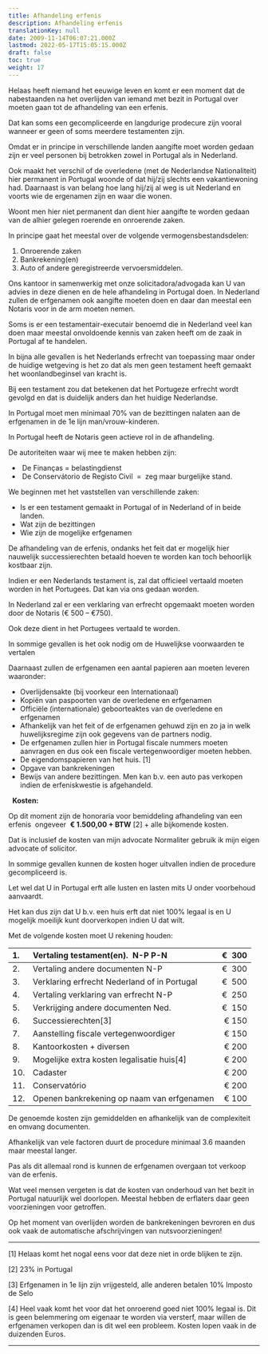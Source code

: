 ```yaml
---
title: Afhandeling erfenis
description: Afhandeling erfenis
translationKey: null
date: 2009-11-14T06:07:21.000Z
lastmod: 2022-05-17T15:05:15.000Z
draft: false
toc: true
weight: 17
---
```


Helaas heeft niemand het eeuwige leven en komt er een moment dat de nabestaanden na het overlijden van iemand met bezit in Portugal over moeten gaan tot de afhandeling van een erfenis.

Dat kan soms een gecompliceerde en langdurige prodecure zijn vooral wanneer er geen of soms meerdere testamenten zijn.

Omdat er in principe in verschillende landen aangifte moet worden gedaan zijn er veel personen bij betrokken zowel in Portugal als in Nederland.

Ook maakt het verschil of de overledene (met de Nederlandse Nationaliteit) hier permanent in Portugal woonde of dat hij/zij slechts een vakantiewoning had. Daarnaast is van belang hoe lang hij/zij al weg is uit Nederland en voorts wie de ergenamen zijn en waar die wonen.

Woont men hier niet permanent dan dient hier aangifte te worden gedaan van de alhier gelegen roerende en onroerende zaken.

In principe gaat het meestal over de volgende vermogensbestandsdelen:

1. Onroerende zaken
2. Bankrekening(en)
3. Auto of andere geregistreerde vervoersmiddelen.

Ons kantoor in samenwerkig met onze solicitadora/advogada kan U van advies in deze dienen en de hele afhandeling in Portugal doen. In Nederland zullen de erfgenamen ook aangifte moeten doen en daar dan meestal een Notaris voor in de arm moeten nemen.

Soms is er een testamentair-executair benoemd die in Nederland veel kan doen maar meestal onvoldoende kennis van zaken heeft om de zaak in Portugal af te handelen.

In bijna alle gevallen is het Nederlands erfrecht van toepassing maar onder de huidige wetgeving is het zo dat als men geen testament heeft gemaakt het woonlandbeginsel van kracht is.

Bij een testament zou dat betekenen dat het Portugeze erfrecht wordt gevolgd en dat is duidelijk anders dan het huidige Nederlandse.

In Portugal moet men minimaal 70% van de bezittingen nalaten aan de erfgenamen in de 1e lijn man/vrouw-kinderen.

In Portugal heeft de Notaris geen actieve rol in de afhandeling.

De autoriteiten waar wij mee te maken hebben zijn:

*  De Finanças = belastingdienst
*  De Conservátorio de Registo Civil  =  zeg maar burgelijke stand.

We beginnen met het vaststellen van verschillende zaken:

* Is er een testament gemaakt in Portugal of in Nederland of in beide landen.
* Wat zijn de bezittingen
* Wie zijn de mogelijke erfgenamen

De afhandeling van de erfenis, ondanks het feit dat er mogelijk hier nauwelijk successierechten betaald hoeven te worden kan toch behoorlijk kostbaar zijn.

Indien er een Nederlands testament is, zal dat officieel vertaald moeten worden in het Portugees. Dat kan via ons gedaan worden.

In Nederland zal er een verklaring van erfrecht opgemaakt moeten worden door de Notaris (€ 500 – €750).

Ook deze dient in het Portugees vertaald te worden.

In sommige gevallen is het ook nodig om de Huwelijkse voorwaarden te vertalen

Daarnaast zullen de erfgenamen een aantal papieren aan moeten leveren waaronder:

* Overlijdensakte (bij voorkeur een Internationaal)
* Kopiën van paspoorten van de overledene en erfgenamen
* Officiële (internationale) geboorteaktes van de overledene en erfgenamen
* Afhankelijk van het feit of de erfgenamen gehuwd zijn en zo ja in welk huwelijksregime zijn ook gegevens van de partners nodig.
* De erfgenamen zullen hier in Portugal fiscale nummers moeten aanvragen en dus ook een fiscale vertegenwoordiger moeten hebben.
* De eigendomspapieren van het huis. \[1]
* Opgave van bankrekeningen
* Bewijs van andere bezittingen. Men kan b.v. een auto pas verkopen indien de erfeniskwestie is afgehandeld.

 
**Kosten:**

Op dit moment zijn de honoraria voor bemiddeling afhandeling van een erfenis  ongeveer  **€ 1.500,00 + BTW** \[2] + alle bijkomende kosten.

Dat is inclusief de kosten van mijn advocate Normaliter gebruik ik mijn eigen advocate of solicitor.

In sommige gevallen kunnen de kosten hoger uitvallen indien de procedure gecompliceerd is.

Let wel dat U in Portugal erft alle lusten en lasten mits U onder voorbehoud aanvaardt.

Het kan dus zijn dat U b.v. een huis erft dat niet 100% legaal is en U mogelijk moeilijk kunt doorverkopen indien U dat wilt.

Met de volgende kosten moet U rekening houden:

| 1.  | Vertaling testament(en).  N-P P-N             | €  300 |
| :-- | :-------------------------------------------- | -----: |
| 2.  | Vertaling andere documenten N-P               | €  300 |
| 3.  | Verklaring erfrecht Nederland of in Portugal  | €  500 |
| 4.  | Vertaling verklaring van erfrecht N-P         | €  250 |
| 5.  | Verkrijging andere documenten Ned.            | €  150 |
| 6.  | Successierechten\[3]                          |  € 150 |
| 7.  | Aanstelling fiscale vertegenwoordiger         |  € 150 |
| 8.  | Kantoorkosten + diversen                      |  € 200 |
| 9.  | Mogelijke extra kosten legalisatie huis\[4]   |  € 200 |
| 10. | Cadaster                                      |  € 200 |
| 11. | Conservatório                                 |  € 200 |
| 12. | Openen bankrekening op naam van erfgenamen    |  € 100 |

De genoemde kosten zijn gemiddelden en afhankelijk van de complexiteit en omvang documenten.

Afhankelijk van vele factoren duurt de procedure minimaal 3.6 maanden maar meestal langer.

Pas als dit allemaal rond is kunnen de erfgenamen overgaan tot verkoop van de erfenis.

Wat veel mensen vergeten is dat de kosten van onderhoud van het bezit in Portugal natuurlijk wel doorlopen. Meestal hebben de erflaters daar geen voorzieningen voor getroffen.

Op het moment van overlijden worden de bankrekeningen bevroren en dus ook vaak de automatische afschrijvingen van nutsvoorzieningen!

***

\[1] Helaas komt het nogal eens voor dat deze niet in orde blijken te zijn.

\[2] 23% in Portugal

\[3] Erfgenamen in 1e lijn zijn vrijgesteld, alle anderen betalen 10% Imposto de Selo

\[4] Heel vaak komt het voor dat het onroerend goed niet 100% legaal is. Dit is geen belemmering om eigenaar te worden via versterf, maar willen de erfgenamen verkopen dan is dit wel een probleem. Kosten lopen vaak in de duizenden Euros.

***
